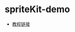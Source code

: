 # spriteKit-demo

* [教程链接](https://www.raywenderlich.com/129895/sprite-kit-inverse-kinematics-swift-2)

